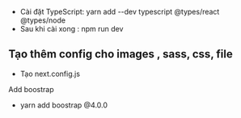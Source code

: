 - Cài đặt TypeScript: yarn add --dev typescript @types/react @types/node
- Sau khi cài xong : npm run dev

## Tạo thêm config cho images , sass, css, file

- Tạo next.config.js

Add boostrap

- yarn add boostrap @4.0.0

